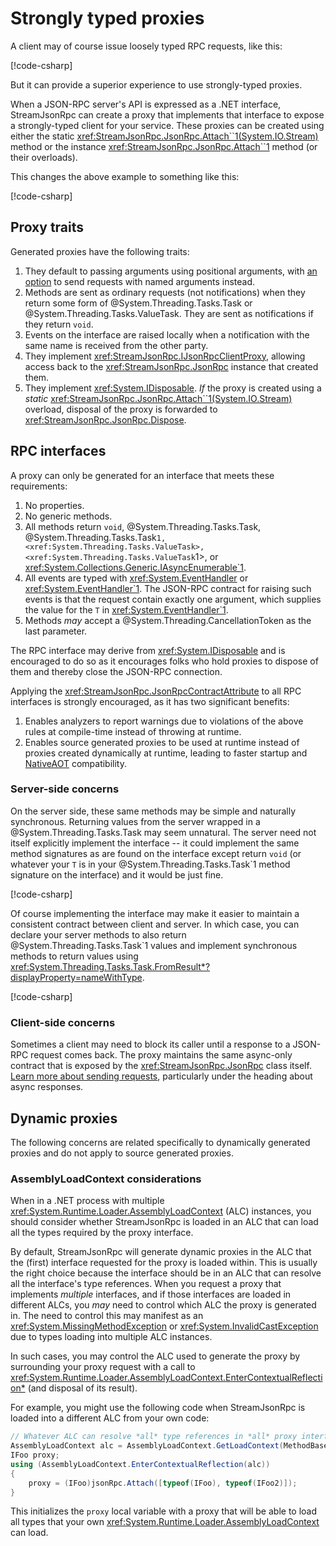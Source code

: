 # Strongly typed proxies

A client may of course issue loosely typed RPC requests, like this:

[!code-csharp[](../../samples/Proxies.cs#WithoutProxies)]

But it can provide a superior experience to use strongly-typed proxies.

When a JSON-RPC server's API is expressed as a .NET interface, StreamJsonRpc can create a proxy that implements that interface
to expose a strongly-typed client for your service.
These proxies can be created using either the static <xref:StreamJsonRpc.JsonRpc.Attach``1(System.IO.Stream)> method or the instance <xref:StreamJsonRpc.JsonRpc.Attach``1> method (or their overloads).

This changes the above example to something like this:

[!code-csharp[](../../samples/Proxies.cs#WithProxies)]

## Proxy traits

Generated proxies have the following traits:

1. They default to passing arguments using positional arguments, with [an option](xref:StreamJsonRpc.JsonRpcProxyOptions.ServerRequiresNamedArguments) to send requests with named arguments instead.
1. Methods are sent as ordinary requests (not notifications) when they return some form of @System.Threading.Tasks.Task or @System.Threading.Tasks.ValueTask.
   They are sent as notifications if they return `void`.
1. Events on the interface are raised locally when a notification with the same name is received from the other party.
1. They implement <xref:StreamJsonRpc.IJsonRpcClientProxy>, allowing access back to the <xref:StreamJsonRpc.JsonRpc> instance that created them.
1. They implement <xref:System.IDisposable>.
   *If* the proxy is created using a *static* <xref:StreamJsonRpc.JsonRpc.Attach``1(System.IO.Stream)> overload, disposal of the proxy is forwarded to <xref:StreamJsonRpc.JsonRpc.Dispose>.

## RPC interfaces

A proxy can only be generated for an interface that meets these requirements:

1. No properties.
1. No generic methods.
1. All methods return `void`, @System.Threading.Tasks.Task, @System.Threading.Tasks.Task`1, <xref:System.Threading.Tasks.ValueTask>, <xref:System.Threading.Tasks.ValueTask`1>, or <xref:System.Collections.Generic.IAsyncEnumerable`1>.
1. All events are typed with <xref:System.EventHandler> or <xref:System.EventHandler`1>. The JSON-RPC contract for raising such events is that the request contain exactly one argument, which supplies the value for the `T` in <xref:System.EventHandler`1>.
1. Methods *may* accept a @System.Threading.CancellationToken as the last parameter.

The RPC interface may derive from <xref:System.IDisposable> and is encouraged to do so as it encourages folks who hold proxies to dispose of them and thereby close the JSON-RPC connection.

Applying the <xref:StreamJsonRpc.JsonRpcContractAttribute> to all RPC interfaces is strongly encouraged, as it has two significant benefits:

1. Enables analyzers to report warnings due to violations of the above rules at compile-time instead of throwing at runtime.
1. Enables source generated proxies to be used at runtime instead of proxies created dynamically at runtime, leading to faster startup and [NativeAOT](nativeAOT.md) compatibility.

### Server-side concerns

On the server side, these same methods may be simple and naturally synchronous.
Returning values from the server wrapped in a @System.Threading.Tasks.Task may seem unnatural.
The server need not itself explicitly implement the interface -- it could implement the same method signatures as are found on the interface except return `void` (or whatever your `T` is in your @System.Threading.Tasks.Task`1 method signature on the interface) and it would be just fine.

[!code-csharp[](../../samples/Proxies.cs#ServerWithoutInterface)]

Of course implementing the interface may make it easier to maintain a consistent contract between client and server.
In which case, you can declare your server methods to also return @System.Threading.Tasks.Task`1 values and implement synchronous methods to return values using <xref:System.Threading.Tasks.Task.FromResult*?displayProperty=nameWithType>.

[!code-csharp[](../../samples/Proxies.cs#ServerWithInterface)]

### Client-side concerns

Sometimes a client may need to block its caller until a response to a JSON-RPC request comes back.
The proxy maintains the same async-only contract that is exposed by the <xref:StreamJsonRpc.JsonRpc> class itself.
[Learn more about sending requests](sendrequest.md), particularly under the heading about async responses.

## Dynamic proxies

The following concerns are related specifically to dynamically generated proxies and do not apply to source generated proxies.

### AssemblyLoadContext considerations

When in a .NET process with multiple <xref:System.Runtime.Loader.AssemblyLoadContext> (ALC) instances, you should consider whether StreamJsonRpc is loaded in an ALC that can load all the types required by the proxy interface.

By default, StreamJsonRpc will generate dynamic proxies in the ALC that the (first) interface requested for the proxy is loaded within.
This is usually the right choice because the interface should be in an ALC that can resolve all the interface's type references.
When you request a proxy that implements *multiple* interfaces, and if those interfaces are loaded in different ALCs, you *may* need to control which ALC the proxy is generated in.
The need to control this may manifest as an <xref:System.MissingMethodException> or <xref:System.InvalidCastException> due to types loading into multiple ALC instances.

In such cases, you may control the ALC used to generate the proxy by surrounding your proxy request with a call to <xref:System.Runtime.Loader.AssemblyLoadContext.EnterContextualReflection*> (and disposal of its result).

For example, you might use the following code when StreamJsonRpc is loaded into a different ALC from your own code:

```cs
// Whatever ALC can resolve *all* type references in *all* proxy interfaces.
AssemblyLoadContext alc = AssemblyLoadContext.GetLoadContext(MethodBase.GetCurrentMethod()!.DeclaringType!.Assembly);
IFoo proxy;
using (AssemblyLoadContext.EnterContextualReflection(alc))
{
    proxy = (IFoo)jsonRpc.Attach([typeof(IFoo), typeof(IFoo2)]);
}
```

This initializes the `proxy` local variable with a proxy that will be able to load all types that your own <xref:System.Runtime.Loader.AssemblyLoadContext> can load.
